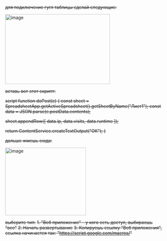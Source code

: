 ~~для подключение гугл таблицы сделай следующие:~~

~~<img width="335" height="223" alt="image" src="https://github.com/user-attachments/assets/5fb6dd9f-1349-42b4-9142-4993089abceb" />~~

~~вставь вот этот скрипт:~~

~~script
function doPost(e) {
  const sheet = SpreadsheetApp.getActiveSpreadsheet().getSheetByName("Лист1");
  const data = JSON.parse(e.postData.contents);~~

  ~~sheet.appendRow([
    data.ip,
    data.visits,
    data.runtime
  ]);~~

  ~~return ContentService.createTextOutput("OK");
}~~

~~дальше жмешь сюда:~~

~~<img width="258" height="216" alt="image" src="https://github.com/user-attachments/assets/521acba4-8574-48db-a1c6-16f939d627b9" />~~

~~выберите тип:~~
~~1. "Веб приложение" - у кого есть доступ, выбираешь "все"~~
~~2. Начать развертывание~~
~~3. Копируешь ссылку "Веб приложения", ссылка начинается так: "https://script.google.com/macros/"~~
